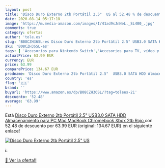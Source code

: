 ```yaml
---
layout: post
title: 'Disco Duro Externo 2tb Portátil 2.5"  US al 52.48 % de descuento'
date: 2020-08-14 05:17:18
image: 'https://m.media-amazon.com/images/I/41ad9sJnNeL._SL400_.jpg'
comments: true
category: ofertas
author: 'tole.es'
slug: 'B08CZH36SL-es Disco Duro Externo 2tb Portátil 2.5" USB3.0 SATA HDD...'
sku: 'B08CZH36SL-es'
tags: [ 'Accesorios para Nintendo Switch','Accesorios para TV, vídeo y home cinema','Almacenamiento de datos','Almacenamiento de datos externo','Conversores de vídeo','Electrónica','Hardware y juegos para Nintendo Switch','Informática','Memoria para Nintendo Switch','TV, vídeo y home cinema','Tarjetas de memoria','Tarjetas microSD','Videojuegos','xbox', ]
actualPrice: 63.99 EUR
currency: EUR
price: 63.99
comparePrice: 134.67 EUR
prodname: 'Disco Duro Externo 2tb Portátil 2.5"  USB3.0 SATA HDD Almacenamiento para PC  Mac  MacBook  Chromebook  Xbox  2tb  Rojo '
country: 'es'
flag: '🇪🇸'
brand: ''
buyurl: 'https://www.amazon.es/dp/B08CZH36SL/?tag=tolees-21'
descuento: '52.48'
average: '63.99'
---
```


Está [Disco Duro Externo 2tb Portátil 2.5"  USB3.0 SATA HDD Almacenamiento para PC  Mac  MacBook  Chromebook  Xbox  2tb  Rojo ](https://www.amazon.es/dp/B08CZH36SL/?tag=tolees-21) con 52.48 de descuento por 63.99 EUR (original: 134.67 EUR) en el siguiente enlace!

[![Disco Duro Externo 2tb Portátil 2.5"  US](https://m.media-amazon.com/images/I/41ad9sJnNeL._SL400_.jpg)](https://www.amazon.es/dp/B08CZH36SL/?tag=tolees-21)

ℹ️:


[🛒 Ver la oferta!!](https://www.amazon.es/dp/B08CZH36SL/?tag=tolees-21)
